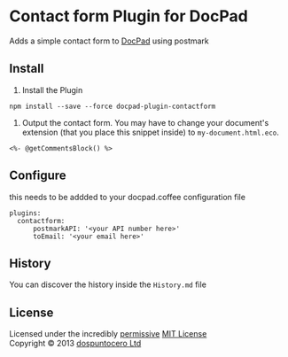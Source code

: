 # Contact form Plugin for DocPad
Adds a simple contact form to [DocPad](https://docpad.org) using postmark


## Install

1. Install the Plugin

  ```
  npm install --save --force docpad-plugin-contactform
  ```

1. Output the contact form. You may have to change your document's extension (that you place this snippet inside) to `my-document.html.eco`.

  ```
  <%- @getCommentsBlock() %>
  ```

## Configure

this needs to be addded to your docpad.coffee configuration file

    plugins:
      contactform:
          postmarkAPI: '<your API number here>'
          toEmail: '<your email here>'
    


## History
You can discover the history inside the `History.md` file


## License
Licensed under the incredibly [permissive](http://en.wikipedia.org/wiki/Permissive_free_software_licence) [MIT License](http://creativecommons.org/licenses/MIT/)
<br/>Copyright &copy; 2013 [dospuntocero Ltd](http://dospuntocero.cl)
